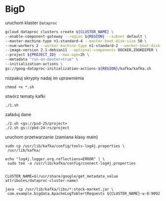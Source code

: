 # BigD
uruchom klaster `Dataproc`
```bash
gcloud dataproc clusters create ${CLUSTER_NAME} \
--enable-component-gateway --region ${REGION} --subnet default \
--master-machine-type n1-standard-4 --master-boot-disk-size 50 \
--num-workers 2 --worker-machine-type n1-standard-2 --worker-boot-disk-size 50 \
--image-version 2.1-debian11 --optional-components DOCKER,ZOOKEEPER \
--project ${PROJECT_ID} --max-age=2h \
--metadata "run-on-master=true" \
--initialization-actions \
gs://goog-dataproc-initialization-actions-${REGION}/kafka/kafka.sh
```

rozpakuj skrypty
nadaj im uprawnienia
```
chmod +x *.sh
```


stwórz tematy kafki
```
./1.sh
```

załaduj dane
```
./2.sh <gs://psd-25/project>
./2.sh gs://pbd-24-rs/project
```
uruchom przetwarzanie (zamiana klasy main)
```
sudo cp /usr/lib/kafka/config/tools-log4j.properties \
 /usr/lib/kafka/

echo "log4j.logger.org.reflections=ERROR" | \
 sudo tee -a /usr/lib/kafka/config/connect-log4j.properties


CLUSTER_NAME=$(/usr/share/google/get_metadata_value attributes/dataproc-cluster-name)

java -cp /usr/lib/kafka/libs/*:stock-market.jar \
 com.example.bigdata.ApacheLogToAlertRequests ${CLUSTER_NAME}-w-0:9092


```